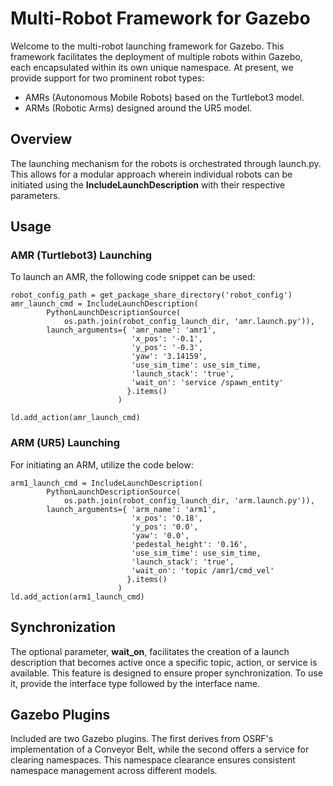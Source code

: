 # Multi-Robot Framework for Gazebo
Welcome to the multi-robot launching framework for Gazebo. This framework facilitates the deployment of multiple robots within Gazebo, each encapsulated within its own unique namespace. At present, we provide support for two prominent robot types:

* AMRs (Autonomous Mobile Robots) based on the Turtlebot3 model.
* ARMs (Robotic Arms) designed around the UR5 model.

## Overview
The launching mechanism for the robots is orchestrated through launch.py. This allows for a modular approach wherein individual robots can be initiated using the **IncludeLaunchDescription** with their respective parameters.

## Usage
### AMR (Turtlebot3) Launching
To launch an AMR, the following code snippet can be used:
```
robot_config_path = get_package_share_directory('robot_config')
amr_launch_cmd = IncludeLaunchDescription(
        PythonLaunchDescriptionSource(
            os.path.join(robot_config_launch_dir, 'amr.launch.py')),
        launch_arguments={ 'amr_name': 'amr1',
                           'x_pos': '-0.1',
                           'y_pos': '-0.3',
                           'yaw': '3.14159',
                           'use_sim_time': use_sim_time,
                           'launch_stack': 'true',
                           'wait_on': 'service /spawn_entity'
                          }.items()
                        )

ld.add_action(amr_launch_cmd)
```

### ARM (UR5) Launching
For initiating an ARM, utilize the code below:
```
arm1_launch_cmd = IncludeLaunchDescription(
        PythonLaunchDescriptionSource(
            os.path.join(robot_config_launch_dir, 'arm.launch.py')),
        launch_arguments={ 'arm_name': 'arm1',
                           'x_pos': '0.18',
                           'y_pos': '0.0',
                           'yaw': '0.0',
                           'pedestal_height': '0.16',
                           'use_sim_time': use_sim_time,
                           'launch_stack': 'true',
                           'wait_on': 'topic /amr1/cmd_vel'
                          }.items()
                        )
ld.add_action(arm1_launch_cmd)
```

## Synchronization
The optional parameter, **wait_on**, facilitates the creation of a launch description that becomes active once a specific topic, action, or service is available. This feature is designed to ensure proper synchronization. To use it, provide the interface type followed by the interface name. 

## Gazebo Plugins
Included are two Gazebo plugins. The first derives from OSRF's implementation of a Conveyor Belt, while the second offers a service for clearing namespaces. This namespace clearance ensures consistent namespace management across different models.
